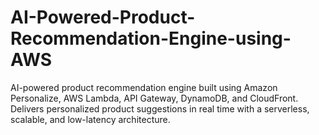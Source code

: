 # AI-Powered-Product-Recommendation-Engine-using-AWS
AI-powered product recommendation engine built using Amazon Personalize, AWS Lambda, API Gateway, DynamoDB, and CloudFront. Delivers personalized product suggestions in real time with a serverless, scalable, and low-latency architecture.
